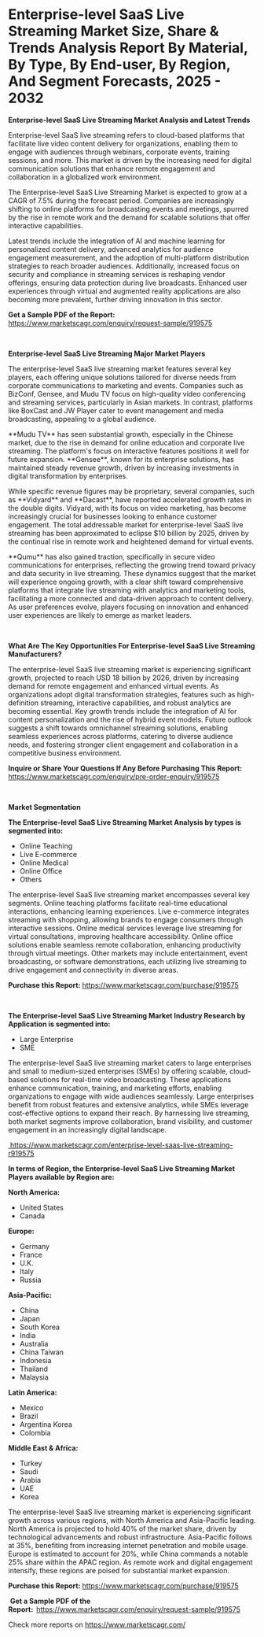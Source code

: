 <p><h1>Enterprise-level SaaS Live Streaming Market Size, Share & Trends Analysis Report By Material, By Type, By End-user, By Region, And Segment Forecasts, 2025 - 2032</h1></p><p><strong>Enterprise-level SaaS Live Streaming Market Analysis and Latest Trends</strong></p>
<p><p>Enterprise-level SaaS live streaming refers to cloud-based platforms that facilitate live video content delivery for organizations, enabling them to engage with audiences through webinars, corporate events, training sessions, and more. This market is driven by the increasing need for digital communication solutions that enhance remote engagement and collaboration in a globalized work environment.</p><p>The Enterprise-level SaaS Live Streaming Market is expected to grow at a CAGR of 7.5% during the forecast period. Companies are increasingly shifting to online platforms for broadcasting events and meetings, spurred by the rise in remote work and the demand for scalable solutions that offer interactive capabilities. </p><p>Latest trends include the integration of AI and machine learning for personalized content delivery, advanced analytics for audience engagement measurement, and the adoption of multi-platform distribution strategies to reach broader audiences. Additionally, increased focus on security and compliance in streaming services is reshaping vendor offerings, ensuring data protection during live broadcasts. Enhanced user experiences through virtual and augmented reality applications are also becoming more prevalent, further driving innovation in this sector.</p></p>
<p><strong>Get a Sample PDF of the Report:&nbsp;</strong> <a href="https://www.marketscagr.com/enquiry/request-sample/919575?utm_campaign=2114&utm_medium=2&utm_source=Github&utm_content=ia&utm_term=11032025&utm_id=enterprise-level-saas-live-streaming">https://www.marketscagr.com/enquiry/request-sample/919575</a></p>
<p>&nbsp;</p>
<p><strong>Enterprise-level SaaS Live Streaming Major Market Players</strong></p>
<p><p>The enterprise-level SaaS live streaming market features several key players, each offering unique solutions tailored for diverse needs from corporate communications to marketing and events. Companies such as BizConf, Gensee, and Mudu TV focus on high-quality video conferencing and streaming services, particularly in Asian markets. In contrast, platforms like BoxCast and JW Player cater to event management and media broadcasting, appealing to a global audience.</p><p>**Mudu TV** has seen substantial growth, especially in the Chinese market, due to the rise in demand for online education and corporate live streaming. The platform's focus on interactive features positions it well for future expansion. **Gensee**, known for its enterprise solutions, has maintained steady revenue growth, driven by increasing investments in digital transformation by enterprises.</p><p>While specific revenue figures may be proprietary, several companies, such as **Vidyard** and **Dacast**, have reported accelerated growth rates in the double digits. Vidyard, with its focus on video marketing, has become increasingly crucial for businesses looking to enhance customer engagement. The total addressable market for enterprise-level SaaS live streaming has been approximated to eclipse $10 billion by 2025, driven by the continual rise in remote work and heightened demand for virtual events.</p><p>**Qumu** has also gained traction, specifically in secure video communications for enterprises, reflecting the growing trend toward privacy and data security in live streaming. These dynamics suggest that the market will experience ongoing growth, with a clear shift toward comprehensive platforms that integrate live streaming with analytics and marketing tools, facilitating a more connected and data-driven approach to content delivery. As user preferences evolve, players focusing on innovation and enhanced user experiences are likely to emerge as market leaders.</p></p>
<p>&nbsp;</p>
<p><strong>What Are The Key Opportunities For Enterprise-level SaaS Live Streaming Manufacturers?</strong></p>
<p><p>The enterprise-level SaaS live streaming market is experiencing significant growth, projected to reach USD 18 billion by 2026, driven by increasing demand for remote engagement and enhanced virtual events. As organizations adopt digital transformation strategies, features such as high-definition streaming, interactive capabilities, and robust analytics are becoming essential. Key growth trends include the integration of AI for content personalization and the rise of hybrid event models. Future outlook suggests a shift towards omnichannel streaming solutions, enabling seamless experiences across platforms, catering to diverse audience needs, and fostering stronger client engagement and collaboration in a competitive business environment.</p></p>
<p><strong>Inquire or Share Your Questions If Any Before Purchasing This Report:</strong> <a href="https://www.marketscagr.com/enquiry/pre-order-enquiry/919575?utm_campaign=2114&utm_medium=2&utm_source=Github&utm_content=ia&utm_term=11032025&utm_id=enterprise-level-saas-live-streaming">https://www.marketscagr.com/enquiry/pre-order-enquiry/919575</a></p>
<p>&nbsp;</p>
<p><strong>Market Segmentation</strong></p>
<p><strong>The Enterprise-level SaaS Live Streaming Market Analysis by types is segmented into:</strong></p>
<p><ul><li>Online Teaching</li><li>Live E-commerce</li><li>Online Medical</li><li>Online Office</li><li>Others</li></ul></p>
<p><p>The enterprise-level SaaS live streaming market encompasses several key segments. Online teaching platforms facilitate real-time educational interactions, enhancing learning experiences. Live e-commerce integrates streaming with shopping, allowing brands to engage consumers through interactive sessions. Online medical services leverage live streaming for virtual consultations, improving healthcare accessibility. Online office solutions enable seamless remote collaboration, enhancing productivity through virtual meetings. Other markets may include entertainment, event broadcasting, or software demonstrations, each utilizing live streaming to drive engagement and connectivity in diverse areas.</p></p>
<p><strong>Purchase this Report:&nbsp;</strong><a href="https://www.marketscagr.com/purchase/919575?utm_campaign=2114&utm_medium=2&utm_source=Github&utm_content=ia&utm_term=11032025&utm_id=enterprise-level-saas-live-streaming">https://www.marketscagr.com/purchase/919575</a></p>
<p>&nbsp;</p>
<p><strong>The Enterprise-level SaaS Live Streaming Market Industry Research by Application is segmented into:</strong></p>
<p><ul><li>Large Enterprise</li><li>SME</li></ul></p>
<p><p>The enterprise-level SaaS live streaming market caters to large enterprises and small to medium-sized enterprises (SMEs) by offering scalable, cloud-based solutions for real-time video broadcasting. These applications enhance communication, training, and marketing efforts, enabling organizations to engage with wide audiences seamlessly. Large enterprises benefit from robust features and extensive analytics, while SMEs leverage cost-effective options to expand their reach. By harnessing live streaming, both market segments improve collaboration, brand visibility, and customer engagement in an increasingly digital landscape.</p></p>
<p><a href="https://www.marketscagr.com/enterprise-level-saas-live-streaming-r919575?utm_campaign=2114&utm_medium=2&utm_source=Github&utm_content=ia&utm_term=11032025&utm_id=enterprise-level-saas-live-streaming">&nbsp;https://www.marketscagr.com/enterprise-level-saas-live-streaming-r919575</a></p>
<p><strong>In terms of Region, the Enterprise-level SaaS Live Streaming Market Players available by Region are:</strong></p>
<p>
    <p> <strong> North America: </strong>
        <ul>
            <li>United States</li>
            <li>Canada</li>
        </ul>
        </p> 
    <p> <strong> Europe: </strong>
        <ul>
            <li>Germany</li>
            <li>France</li>
            <li>U.K.</li>
            <li>Italy</li>
            <li>Russia</li>
        </ul>
        </p> 
    <p> <strong> Asia-Pacific: </strong>
        <ul>
            <li>China</li>
            <li>Japan</li>
            <li>South Korea</li>
            <li>India</li>
            <li>Australia</li>
            <li>China Taiwan</li>
            <li>Indonesia</li>
            <li>Thailand</li>
            <li>Malaysia</li>
        </ul>
        </p> 
    <p> <strong> Latin America: </strong>
        <ul>
            <li>Mexico</li>
            <li>Brazil</li>
            <li>Argentina Korea</li>
            <li>Colombia</li>
        </ul>
        </p> 
    <p> <strong> Middle East & Africa: </strong>
        <ul>
            <li>Turkey</li>
            <li>Saudi</li>
            <li>Arabia</li>
            <li>UAE</li>
            <li>Korea</li>
        </ul>
    </p>
    </p>
<p><p>The enterprise-level SaaS live streaming market is experiencing significant growth across various regions, with North America and Asia-Pacific leading. North America is projected to hold 40% of the market share, driven by technological advancements and robust infrastructure. Asia-Pacific follows at 35%, benefiting from increasing internet penetration and mobile usage. Europe is estimated to account for 20%, while China commands a notable 25% share within the APAC region. As remote work and digital engagement intensify, these regions are poised for substantial market expansion.</p></p>
<p><strong>Purchase this Report: </strong><a href="https://www.marketscagr.com/purchase/919575?utm_campaign=2114&utm_medium=2&utm_source=Github&utm_content=ia&utm_term=11032025&utm_id=enterprise-level-saas-live-streaming">https://www.marketscagr.com/purchase/919575</a></p>
<p>&nbsp;<strong>Get a Sample PDF of the Report:&nbsp;&nbsp;</strong><a href="https://www.marketscagr.com/enquiry/request-sample/919575?utm_campaign=2114&utm_medium=2&utm_source=Github&utm_content=ia&utm_term=11032025&utm_id=enterprise-level-saas-live-streaming">https://www.marketscagr.com/enquiry/request-sample/919575</a></p>
<p><strong></strong></p>
<p>Check more reports on <a href="https://www.marketscagr.com/?utm_campaign=2114&utm_medium=2&utm_source=Github&utm_content=ia&utm_term=11032025&utm_id=enterprise-level-saas-live-streaming">https://www.marketscagr.com/</a></p>